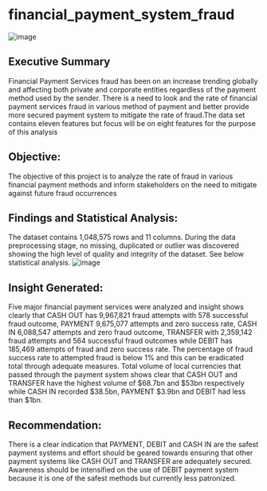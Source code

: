 # financial_payment_system_fraud
![image](https://user-images.githubusercontent.com/128179012/231175875-f6729f19-ec85-46e2-af30-410398d5f095.png)

## Executive Summary
Financial Payment Services fraud has been on an increase trending globally and affecting both private and corporate entities regardless of the payment method used by the sender. There is a need to look and the rate of financial payment services fraud in various method of payment and better provide more secured payment system to mitigate the rate of fraud.The data set contains eleven features but focus will be on eight features for the purpose of this analysis

## Objective:
The objective of this project is to analyze the rate of fraud in various financial payment methods and inform stakeholders on the need to mitigate against future fraud occurrences 

## Findings and Statistical Analysis:
The dataset contains 1,048,575 rows and 11 columns. During the data preprocessing stage, no missing, duplicated or outlier was discovered showing the high level of quality and integrity of the dataset. See below statistical analysis.
![image](https://user-images.githubusercontent.com/128179012/231176607-600eb97f-9e5c-443e-b157-d8b0bf69c98e.png)

## Insight Generated:
Five major financial payment services were analyzed and insight shows clearly that CASH OUT has 9,967,821 fraud attempts with 578 successful fraud outcome, PAYMENT 9,675,077 attempts and zero success rate, CASH IN 6,088,547 attempts and zero fraud outcome, TRANSFER with 2,359,142 fraud attempts and 564 successful fraud outcomes while DEBIT has 185,469 attempts of fraud and zero success rate. 
The percentage of fraud success rate to attempted fraud is below 1% and this can be eradicated total through adequate measures. Total volume of local currencies that passed through the payment system shows clear that CASH OUT and TRANSFER have the highest volume of $68.7bn and $53bn respectively while CASH IN recorded $38.5bn, PAYMENT $3.9bn and DEBIT had less than $1bn.

## Recommendation:
There is a clear indication that PAYMENT, DEBIT and CASH IN are the safest payment systems and effort should be geared towards ensuring that other payment systems like CASH OUT and TRANSFER are adequately secured. Awareness should be intensified on the use of DEBIT payment system because it is one of the safest methods but currently less patronized.
